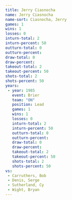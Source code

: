 ```yaml
---
title: Jerry Ciasnocha
name: Jerry Ciasnocha
name-sort: Ciasnocha, Jerry
games: 1
wins: 1
losses: 0
inturn-total: 2
inturn-percent: 50
outturn-total: 0
outturn-percent:
draw-total: 0
draw-percent:
takeout-total: 2
takeout-percent: 50
shots-total: 2
shots-percent: 50
years:
 - year: 1985
   event: Brier
   team: "ON"
   position: Lead
   games: 1
   wins: 1
   losses: 0
   inturn-total: 2
   inturn-percent: 50
   outturn-total: 0
   outturn-percent:
   draw-total: 0
   draw-percent:
   takeout-total: 2
   takeout-percent: 50
   shots-total: 2
   shots-percent: 50
vs:
 - Carruthers, Bob
 - Denis, Serge
 - Sutherland, Cy
 - Wight, Bryan
---
```

